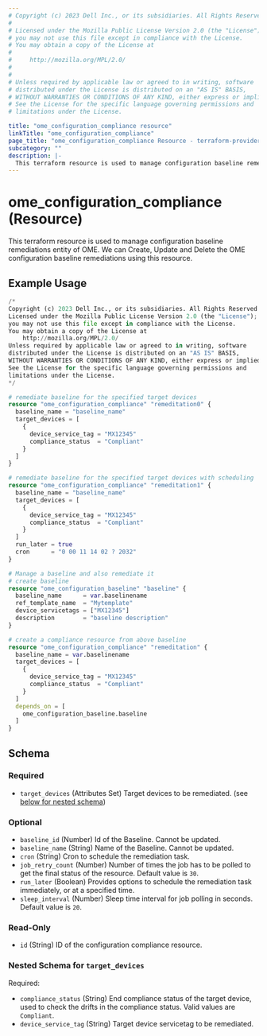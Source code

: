 ```yaml
---
# Copyright (c) 2023 Dell Inc., or its subsidiaries. All Rights Reserved.
# 
# Licensed under the Mozilla Public License Version 2.0 (the "License");
# you may not use this file except in compliance with the License.
# You may obtain a copy of the License at
# 
#     http://mozilla.org/MPL/2.0/
# 
# 
# Unless required by applicable law or agreed to in writing, software
# distributed under the License is distributed on an "AS IS" BASIS,
# WITHOUT WARRANTIES OR CONDITIONS OF ANY KIND, either express or implied.
# See the License for the specific language governing permissions and
# limitations under the License.

title: "ome_configuration_compliance resource"
linkTitle: "ome_configuration_compliance"
page_title: "ome_configuration_compliance Resource - terraform-provider-ome"
subcategory: ""
description: |-
  This terraform resource is used to manage configuration baseline remediations entity of OME. We can Create, Update and Delete the OME configuration baseline remediations using this resource.
---
```


# ome_configuration_compliance (Resource)

This terraform resource is used to manage configuration baseline remediations entity of OME. We can Create, Update and Delete the OME configuration baseline remediations using this resource.


## Example Usage

```terraform
/*
Copyright (c) 2023 Dell Inc., or its subsidiaries. All Rights Reserved.
Licensed under the Mozilla Public License Version 2.0 (the "License");
you may not use this file except in compliance with the License.
You may obtain a copy of the License at
    http://mozilla.org/MPL/2.0/
Unless required by applicable law or agreed to in writing, software
distributed under the License is distributed on an "AS IS" BASIS,
WITHOUT WARRANTIES OR CONDITIONS OF ANY KIND, either express or implied.
See the License for the specific language governing permissions and
limitations under the License.
*/

# remediate baseline for the specified target devices 
resource "ome_configuration_compliance" "remeditation0" {
  baseline_name = "baseline_name"
  target_devices = [
    {
      device_service_tag = "MX12345"
      compliance_status  = "Compliant"
    }
  ]
}

# remediate baseline for the specified target devices with scheduling
resource "ome_configuration_compliance" "remeditation1" {
  baseline_name = "baseline_name"
  target_devices = [
    {
      device_service_tag = "MX12345"
      compliance_status  = "Compliant"
    }
  ]
  run_later = true
  cron      = "0 00 11 14 02 ? 2032"
}

# Manage a baseline and also remediate it
# create baseline 
resource "ome_configuration_baseline" "baseline" {
  baseline_name      = var.baselinename
  ref_template_name  = "Mytemplate"
  device_servicetags = ["MX12345"]
  description        = "baseline description"
}

# create a compliance resource from above baseline
resource "ome_configuration_compliance" "remeditation" {
  baseline_name = var.baselinename
  target_devices = [
    {
      device_service_tag = "MX12345"
      compliance_status  = "Compliant"
    }
  ]
  depends_on = [
    ome_configuration_baseline.baseline
  ]
}
```

<!-- schema generated by tfplugindocs -->
## Schema

### Required

- `target_devices` (Attributes Set) Target devices to be remediated. (see [below for nested schema](#nestedatt--target_devices))

### Optional

- `baseline_id` (Number) Id of the Baseline. Cannot be updated.
- `baseline_name` (String) Name of the Baseline. Cannot be updated.
- `cron` (String) Cron to schedule the remediation task.
- `job_retry_count` (Number) Number of times the job has to be polled to get the final status of the resource. Default value is `30`.
- `run_later` (Boolean) Provides options to schedule the remediation task immediately, or at a specified time.
- `sleep_interval` (Number) Sleep time interval for job polling in seconds. Default value is `20`.

### Read-Only

- `id` (String) ID of the configuration compliance resource.

<a id="nestedatt--target_devices"></a>
### Nested Schema for `target_devices`

Required:

- `compliance_status` (String) End compliance status of the target device, used to check the drifts in the compliance status. Valid values are `Compliant`.
- `device_service_tag` (String) Target device servicetag to be remediated.

